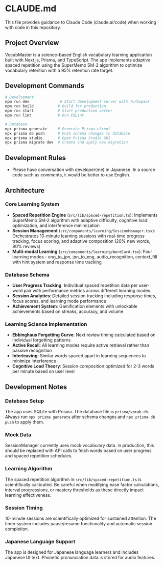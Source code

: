 # CLAUDE.md

This file provides guidance to Claude Code (claude.ai/code) when working with code in this repository.

## Project Overview

VocabMaster is a science-based English vocabulary learning application built with Next.js, Prisma, and TypeScript. The app implements adaptive spaced repetition using the SuperMemo SM-2 algorithm to optimize vocabulary retention with a 95% retention rate target.

## Development Commands

```bash
# Development
npm run dev              # Start development server with Turbopack
npm run build           # Build for production  
npm run start           # Start production server
npm run lint            # Run ESLint

# Database
npx prisma generate     # Generate Prisma client
npx prisma db push      # Push schema changes to database
npx prisma studio       # Open Prisma Studio GUI
npx prisma migrate dev  # Create and apply new migration
```

## Development Rules
- Please have conversation with developer(me) in Japanese. In a source code such as comments, it would be better to use English.

## Architecture

### Core Learning System
- **Spaced Repetition Engine** (`src/lib/spaced-repetition.ts`): Implements SuperMemo SM-2 algorithm with adaptive difficulty, cognitive load optimization, and interference minimization
- **Session Management** (`src/components/learning/SessionManager.tsx`): Orchestrates 10-minute learning sessions with real-time progress tracking, focus scoring, and adaptive composition (20% new words, 80% reviews)
- **Multi-modal Learning** (`src/components/learning/WordCard.tsx`): Four learning modes - eng_to_jpn, jpn_to_eng, audio_recognition, context_fill with hint system and response time tracking

### Database Schema
- **User Progress Tracking**: Individual spaced repetition data per user-word pair with performance metrics across different learning modes
- **Session Analytics**: Detailed session tracking including response times, focus scores, and learning mode performance
- **Achievement System**: Gamification elements with unlockable achievements based on streaks, accuracy, and volume

### Learning Science Implementation
- **Ebbinghaus Forgetting Curve**: Next review timing calculated based on individual forgetting patterns
- **Active Recall**: All learning modes require active retrieval rather than passive recognition
- **Interleaving**: Similar words spaced apart in learning sequences to minimize interference
- **Cognitive Load Theory**: Session composition optimized for 2-3 words per minute based on user level

## Development Notes

### Database Setup
The app uses SQLite with Prisma. The database file is `prisma/vocab.db`. Always run `npx prisma generate` after schema changes and `npx prisma db push` to apply them.

### Mock Data
SessionManager currently uses mock vocabulary data. In production, this should be replaced with API calls to fetch words based on user progress and spaced repetition schedules.

### Learning Algorithm
The spaced repetition algorithm in `src/lib/spaced-repetition.ts` is scientifically calibrated. Be careful when modifying ease factor calculations, interval progressions, or mastery thresholds as these directly impact learning effectiveness.

### Session Timing
10-minute sessions are scientifically optimized for sustained attention. The timer system includes pause/resume functionality and automatic session completion.

### Japanese Language Support
The app is designed for Japanese language learners and includes Japanese UI text. Phonetic pronunciation data is stored for audio features.